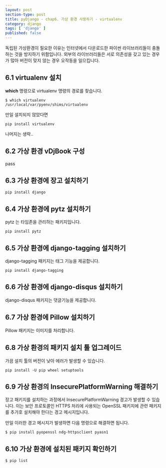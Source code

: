 ```yaml
---
layout: post
section-type: post
title: pyDjango - chap6. 가상 환경 사용하기 - virtualenv
category: django
tags: [ 'django' ]
published: false
---
```


독립된 가상환경이 필요한 이유는 인터넷에서 다운로드한 파이썬 라이브러리들이 충돌하는 것을 방지하기 위함입니다. 외부의 라이브러리들은 서로 의존성을 갖고 있는 경우가 많아 버전이 맞지 않는 경우 오작동을 일으킵니다.

## 6.1 virtualenv 설치

**which** 명령으로 virtualenv 명령의 경로를 찾습니다.
```
$ which virtualenv
/usr/local/var/pyenv/shims/virtualenv
```

만일 설치되지 않았다면

```
pip install virtualenv
```

나머지는 생략..

## 6.2 가상 환경 vDjBook 구성

pass

## 6.3 가상 환경에 장고 설치하기

```
pip install django
```
## 6.4 가상 환경에 pytz 설치하기

pytz 는 타임존을 관리하는 패키지입니다.

```
pip install pytz
```

## 6.5 가상 환경에 django-tagging 설치하기

django-tagging 패키지는 태그 기능을 제공합니다.

```
pip install django-tagging
```

## 6.6 가상 환경에 django-disqus 설치하기

django-disqus 패키지는 댓글기능을 제공합니다.

## 6.7 가상 환경에 Pillow 설치하기

Pillow 패키지는 이미지를 처리합니다.

## 6.8 가상 환경의 패키지 설치 툴 업그레이드

가끔 설치 툴의 버전이 낮아 에러가 발생할 수 있습니다.

```
pip install -U pip wheel setuptools
```

## 6.9 가상 환경의 InsecurePlatformWarning 해결하기
장고 패키지를 설치하는 과정에서 InsecurePlatformWarning 경고가 발생할 수 있습니다. 이는 보안 프로토콜인 HTTPS 처리에 사용되는 OpenSSL 패키지에 관련 패키지를 추가호 설치해야 한다는 경고 메시지입니다.  

만일 이러한 경고 메시지가 발생하면 다음 명령으로 해결하면 됩니다.

```
$ pip install pyopenssl ndg-httpsclient pyasn1
```

## 6.10 가상 환경에 설치된 패키지 확인하기

```
$ pip list
```
